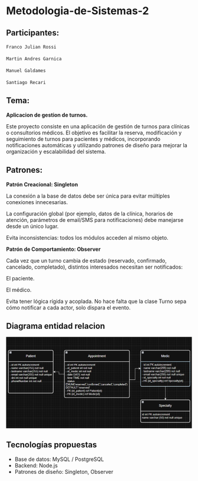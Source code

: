 # Metodologia-de-Sistemas-2
## Participantes:

    Franco Julian Rossi

    Martin Andres Garnica

    Manuel Galdames

    Santiago Recari

## Tema:

**Aplicacion de gestion de turnos.**

Este proyecto consiste en una aplicación de gestión de turnos para clínicas o consultorios médicos.
El objetivo es facilitar la reserva, modificación y seguimiento de turnos para pacientes y médicos, incorporando notificaciones automáticas y utilizando patrones de diseño para mejorar la organización y escalabilidad del sistema.

## Patrones:

 **Patrón Creacional: Singleton**


La conexión a la base de datos debe ser única para evitar múltiples conexiones innecesarias.

La configuración global (por ejemplo, datos de la clínica, horarios de atención, parámetros de email/SMS para notificaciones) debe manejarse desde un único lugar.

Evita inconsistencias: todos los módulos acceden al mismo objeto.

 **Patrón de Comportamiento: Observer**

Cada vez que un turno cambia de estado (reservado, confirmado, cancelado, completado), distintos interesados necesitan ser notificados:

El paciente.

El médico.

Evita tener lógica rígida y acoplada. No hace falta que la clase Turno sepa cómo notificar a cada actor, solo dispara el evento.

## Diagrama entidad relacion

![DiagramaER](docs/DiagramaER.png)

## Tecnologías propuestas

- Base de datos: MySQL / PostgreSQL
- Backend: Node.js
- Patrones de diseño: Singleton, Observer